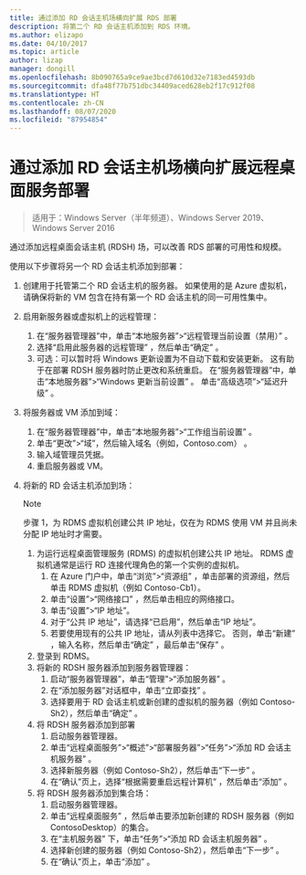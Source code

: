 ```yaml
---
title: 通过添加 RD 会话主机场横向扩展 RDS 部署
description: 将第二个 RD 会话主机添加到 RDS 环境。
ms.author: elizapo
ms.date: 04/10/2017
ms.topic: article
author: lizap
manager: dongill
ms.openlocfilehash: 8b090765a9ce9ae3bcd7d610d32e7183ed4593db
ms.sourcegitcommit: dfa48f77b751dbc34409aced628eb2f17c912f08
ms.translationtype: HT
ms.contentlocale: zh-CN
ms.lasthandoff: 08/07/2020
ms.locfileid: "87954854"
---
```

# <a name="scale-out-your-remote-desktop-services-deployment-by-adding-an-rd-session-host-farm"></a>通过添加 RD 会话主机场横向扩展远程桌面服务部署

>适用于：Windows Server（半年频道）、Windows Server 2019、Windows Server 2016

通过添加远程桌面会话主机 (RDSH) 场，可以改善 RDS 部署的可用性和规模。


使用以下步骤将另一个 RD 会话主机添加到部署：

1. 创建用于托管第二个 RD 会话主机的服务器。 如果使用的是 Azure 虚拟机，请确保将新的 VM 包含在持有第一个 RD 会话主机的同一可用性集中。
2. 启用新服务器或虚拟机上的远程管理：
   1. 在“服务器管理器”中，单击“本地服务器”>“远程管理当前设置（禁用）”  。
   2. 选择“启用此服务器的远程管理”  ，然后单击“确定”  。
   3. 可选：可以暂时将 Windows 更新设置为不自动下载和安装更新。 这有助于在部署 RDSH 服务器时防止更改和系统重启。 在“服务器管理器”中，单击“本地服务器”>“Windows 更新当前设置”  。 单击“高级选项”>“延迟升级”  。
3. 将服务器或 VM 添加到域：
   1. 在“服务器管理器”中，单击“本地服务器”>“工作组当前设置”  。
   2. 单击“更改”>“域”，然后输入域名（例如，Contoso.com）  。
   3. 输入域管理员凭据。
   4. 重启服务器或 VM。
4. 将新的 RD 会话主机添加到场：
   >[!NOTE]
   > 步骤 1，为 RDMS 虚拟机创建公共 IP 地址，仅在为 RDMS 使用 VM 并且尚未分配 IP 地址时才需要。

   1. 为运行远程桌面管理服务 (RDMS) 的虚拟机创建公共 IP 地址。 RDMS 虚拟机通常是运行 RD 连接代理角色的第一个实例的虚拟机。
       1. 在 Azure 门户中，单击“浏览”>“资源组”  ，单击部署的资源组，然后单击 RDMS 虚拟机（例如 Contoso-Cb1）。
       2. 单击“设置”>“网络接口”  ，然后单击相应的网络接口。
       3. 单击“设置”>“IP 地址”。 
       4. 对于“公共 IP 地址”，请选择“已启用”，然后单击“IP 地址”。   
       5. 若要使用现有的公共 IP 地址，请从列表中选择它。 否则，单击“新建”  ，输入名称，然后单击“确定”  ，最后单击“保存”  。
   2. 登录到 RDMS。
   3. 将新的 RDSH 服务器添加到服务器管理器：
       1. 启动“服务器管理器”，单击“管理”>“添加服务器”  。
       2. 在“添加服务器”对话框中，单击“立即查找”  。
       3. 选择要用于 RD 会话主机或新创建的虚拟机的服务器（例如 Contoso-Sh2），然后单击“确定”  。
   4. 将 RDSH 服务器添加到部署
       1. 启动服务器管理器。
       2. 单击“远程桌面服务”>“概述”>“部署服务器”>“任务”>“添加 RD 会话主机服务器”  。
       3. 选择新服务器（例如 Contoso-Sh2），然后单击“下一步”  。
       4. 在“确认”页上，选择“根据需要重启远程计算机”  ，然后单击“添加”  。
   5. 将 RDSH 服务器添加到集合场：
       1. 启动服务器管理器。
       2. 单击“远程桌面服务”  ，然后单击要添加新创建的 RDSH 服务器（例如 ContosoDesktop）的集合。
       3. 在“主机服务器”  下，单击“任务”>“添加 RD 会话主机服务器”  。
       4. 选择新创建的服务器（例如 Contoso-Sh2），然后单击“下一步”  。
       5. 在“确认”页上，单击“添加”  。

